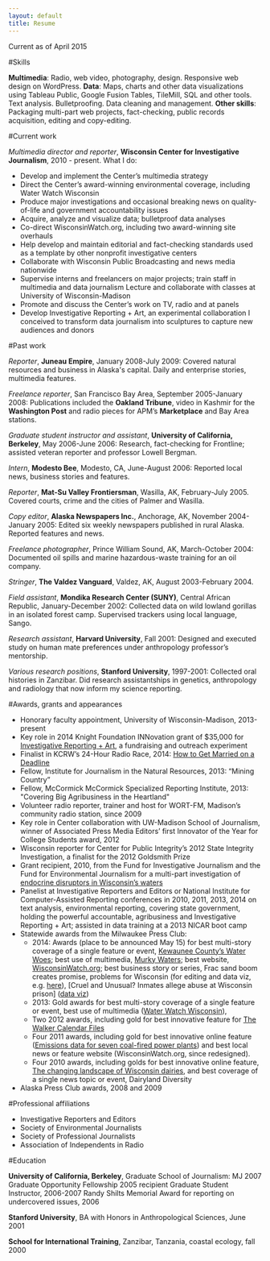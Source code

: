 ```yaml
---
layout: default
title: Resume
---
```

Current as of April 2015

#Skills 

**Multimedia**: Radio, web video, photography, design. Responsive web design on WordPress.
**Data**: Maps, charts and other data visualizations using Tableau Public, Google Fusion Tables, TileMill, SQL and other tools. Text analysis. Bulletproofing. Data cleaning and management. **Other skills**: Packaging multi-part web projects, fact-checking, public records acquisition, editing and copy-editing.


#Current work

*Multimedia director and reporter*, **Wisconsin Center for Investigative Journalism**, 2010 - present. What I do:  

* Develop and implement the Center’s multimedia strategy
* Direct the Center’s award-winning environmental coverage, including Water Watch Wisconsin
* Produce major investigations and occasional breaking news on quality-of-life and government accountability issues
* Acquire, analyze and visualize data; bulletproof data analyses
* Co-direct WisconsinWatch.org, including two award-winning site overhauls
* Help develop and maintain editorial and fact-checking standards used as a template by other nonprofit investigative centers
* Collaborate with Wisconsin Public Broadcasting and news media nationwide
* Supervise interns and freelancers on major projects; train staff in multimedia and data journalism
Lecture and collaborate with classes at University of Wisconsin-Madison
* Promote and discuss the Center’s work on TV, radio and at panels
* Develop Investigative Reporting + Art, an experimental collaboration I conceived to transform data journalism into sculptures to capture new audiences and donors

#Past work

*Reporter*, **Juneau Empire**, January 2008-July 2009: Covered natural resources and business in Alaska's capital. Daily and enterprise stories, multimedia features.

*Freelance reporter*, San Francisco Bay Area, September 2005-January 2008: Publications included the **Oakland Tribune**, video in Kashmir for the **Washington Post** and radio pieces for APM’s **Marketplace** and Bay Area stations.
 
*Graduate student instructor and assistant*, **University of California, Berkeley**, May 2006-June 2006: Research, fact-checking for Frontline; assisted veteran reporter and professor Lowell Bergman.
 
*Intern*, **Modesto Bee**, Modesto, CA, June-August 2006: Reported local news, business stories and features.
 
*Reporter*, **Mat-Su Valley Frontiersman**, Wasilla, AK, February-July 2005. Covered courts, crime and the cities of Palmer and Wasilla.
 
*Copy editor*, **Alaska Newspapers Inc.**, Anchorage, AK, November 2004-January 2005: Edited six weekly newspapers published in rural Alaska. Reported features and news.
 
*Freelance photographer*, Prince William Sound, AK, March-October 2004: Documented oil spills and marine hazardous-waste training for an oil company.
 
*Stringer*, **The Valdez Vanguard**, Valdez, AK, August 2003-February 2004. 

*Field assistant*, **Mondika Research Center (SUNY)**, Central African Republic, January-December 2002: Collected data on wild lowland gorillas in an isolated forest camp. Supervised trackers using local language, Sango.
 
*Research assistant*, **Harvard University**, Fall 2001: Designed and executed study on human mate preferences under anthropology professor’s mentorship.
 
*Various research positions*, **Stanford University**, 1997-2001: Collected oral histories in Zanzibar. Did research assistantships in genetics, anthropology and radiology that now inform my science reporting.
 
#Awards, grants and appearances

* Honorary faculty appointment, University of Wisconsin-Madison, 2013-present
* Key role in 2014 Knight Foundation INNovation grant of $35,000 for [Investigative Reporting + Art](http://wisconsinwatch.org/2014/10/center-awarded-35000-from-knight-supported-innovation-fund-to-translate-investigative-reporting-into-art-explore-new-audiences-and-profit/), a fundraising and outreach experiment
* Finalist in KCRW’s 24-Hour Radio Race, 2014: [How to Get Married on a Deadline](https://soundcloud.com/jkhrpr/jake-harper-kate-golden-how-to-get-married-on-a-deadline)
* Fellow, Institute for Journalism in the Natural Resources, 2013: “Mining Country”
* Fellow, McCormick McCormick Specialized Reporting Institute, 2013: "Covering Big Agribusiness in the Heartland"
* Volunteer radio reporter, trainer and host for WORT-FM, Madison’s community radio station, since 2009
* Key role in Center collaboration with UW-Madison School of Journalism, winner of Associated Press Media Editors’ first Innovator of the Year for College Students award, 2012
* Wisconsin reporter for Center for Public Integrity’s 2012 State Integrity Investigation, a finalist for the 2012 Goldsmith Prize
* Grant recipient, 2010, from the Fund for Investigative Journalism and the Fund for Environmental Journalism for a multi-part investigation of [endocrine disruptors in Wisconsin’s waters](http://wisconsinwatch.org/series/endocrine-disruptors)
* Panelist at Investigative Reporters and Editors or National Institute for Computer-Assisted Reporting conferences in 2010, 2011, 2013, 2014 on text analysis, environmental reporting, covering state government, holding the powerful accountable, agribusiness and Investigative Reporting + Art; assisted in data training at a 2013 NICAR boot camp
* Statewide awards from the Milwaukee Press Club: 
  - 2014: Awards (place to be announced May 15) for best multi-story coverage of a single feature or event, [Kewaunee County’s Water Woes](http://wisconsinwatch.org/?s=kewaunee+water); best use of multimedia, [Murky Waters](http://wisconsinwatch.org/series/murky-waters/); best website, [WisconsinWatch.org](http://wisconsinwatch.org/); best business story or series, Frac sand boom creates promise, problems for Wisconsin (for editing and data viz, e.g. [here](http://wisconsinwatch.org/2014/07/as-rail-moves-frac-sand-across-wisconsin-landscape-new-conflicts-emerge/)), [Cruel and Unusual? Inmates allege abuse at Wisconsin prison] ([data viz](http://wisconsinwatch.org/series/waupun-allegations/))
  - 2013: Gold awards for best multi-story coverage of a single feature or event, best use of multimedia ([Water Watch Wisconsin](http://wisconsinwatch.org/series/water-watch-wisconsin/)), 
  - Two 2012 awards, including gold for best innovative feature for [The Walker Calendar Files](http://wisconsinwatch.org/the-walker-calendar-files-overview/)
  - Four 2011 awards, including gold for best innovative online feature ([Emissions data for seven coal-fired power plants](http://www.wisconsinwatch.org/viz/visualization-emissions-data-for-seven-coal-fired-power-plants/)) and best local news or feature website (WisconsinWatch.org, since redesigned).
  - Four 2010 awards, including golds for best innovative online feature, [The changing landscape of Wisconsin dairies](http://www.wisconsinwatch.org/data/graphics-changes-in-dairyland/), and best coverage of a single news topic or event, Dairyland Diversity
* Alaska Press Club awards, 2008 and 2009


#Professional affiliations

* Investigative Reporters and Editors
* Society of Environmental Journalists
* Society of Professional Journalists
* Association of Independents in Radio

#Education

**University of California, Berkeley**, Graduate School of Journalism: MJ 2007 
Graduate Opportunity Fellowship 2005 recipient
Graduate Student Instructor, 2006-2007
Randy Shilts Memorial Award for reporting on undercovered issues, 2006
 
**Stanford University**, BA with Honors in Anthropological Sciences, June 2001 

**School for International Training**, Zanzibar, Tanzania, coastal ecology, fall 2000


